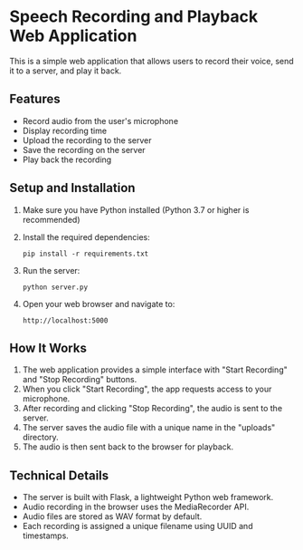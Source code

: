 # Speech Recording and Playback Web Application

This is a simple web application that allows users to record their voice, send it to a server, and play it back.

## Features

- Record audio from the user's microphone
- Display recording time
- Upload the recording to the server
- Save the recording on the server
- Play back the recording

## Setup and Installation

1. Make sure you have Python installed (Python 3.7 or higher is recommended)

2. Install the required dependencies:
   ```
   pip install -r requirements.txt
   ```

3. Run the server:
   ```
   python server.py
   ```

4. Open your web browser and navigate to:
   ```
   http://localhost:5000
   ```

## How It Works

1. The web application provides a simple interface with "Start Recording" and "Stop Recording" buttons.
2. When you click "Start Recording", the app requests access to your microphone.
3. After recording and clicking "Stop Recording", the audio is sent to the server.
4. The server saves the audio file with a unique name in the "uploads" directory.
5. The audio is then sent back to the browser for playback.

## Technical Details

- The server is built with Flask, a lightweight Python web framework.
- Audio recording in the browser uses the MediaRecorder API.
- Audio files are stored as WAV format by default.
- Each recording is assigned a unique filename using UUID and timestamps.
